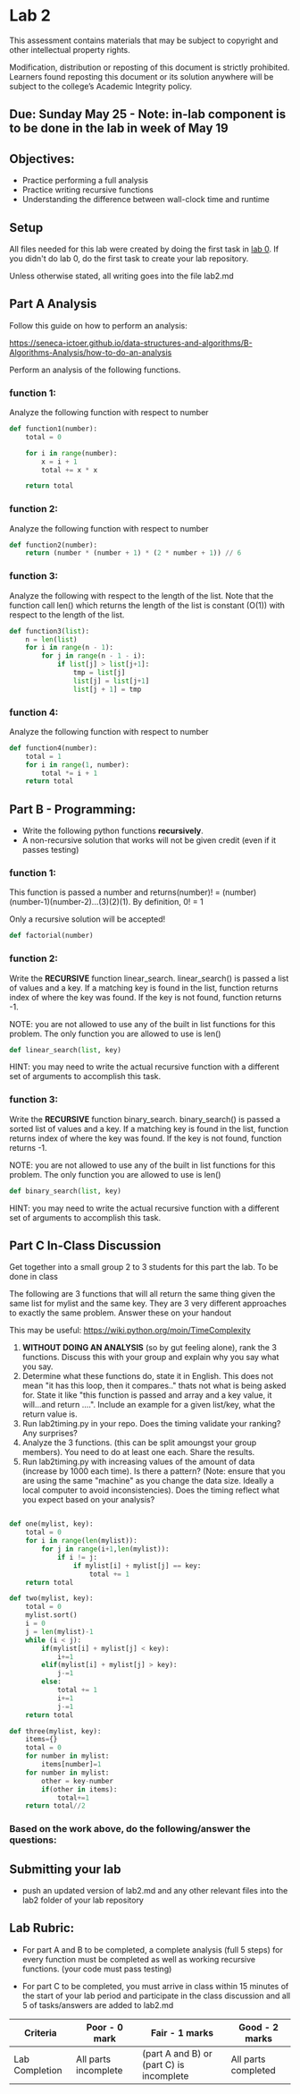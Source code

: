 # Lab 2

This assessment contains materials that may be subject to copyright and other intellectual property rights. 

Modification, distribution or reposting of this document is strictly prohibited. Learners found reposting this document or its solution anywhere will be subject to the college’s Academic Integrity policy.


## Due: Sunday  May 25 - Note: in-lab component is to be done in the lab in week of May 19

## Objectives:

-   Practice performing a full analysis
-   Practice writing recursive functions
-   Understanding the difference between wall-clock time and runtime

## Setup


All files needed for this lab were created by doing the first task in [lab 0](lab-00.md).  If you didn't do lab 0, do the first task to create your lab repository.

Unless otherwise stated, all writing goes into the file lab2.md

## Part A Analysis


Follow this guide on how to perform an analysis:

https://seneca-ictoer.github.io/data-structures-and-algorithms/B-Algorithms-Analysis/how-to-do-an-analysis

Perform an analysis of the following functions.  

### function 1:

Analyze the following function with respect to number

```python
def function1(number):
	total = 0

	for i in range(number):
		x = i + 1
		total += x * x

	return total
```

### function 2:

Analyze the following function with respect to number

```python
def function2(number):
	return (number * (number + 1) * (2 * number + 1)) // 6
```

### function 3:

Analyze the following with respect to the length of the list.  Note that the function call len() which returns the length of the list is constant (O(1)) with respect to the length of the list.
```python
def function3(list):
	n = len(list)
	for i in range(n - 1):
		for j in range(n - 1 - i):
			if list[j] > list[j+1]:
				tmp = list[j]
				list[j] = list[j+1]
				list[j + 1] = tmp
```

### function 4:

Analyze the following function with respect to number

```python
def function4(number):
	total = 1
	for i in range(1, number):
		total *= i + 1
	return total
```

## Part B - Programming:

- Write the following python functions **recursively**.
- A non-recursive solution that works will not be given credit (even if it passes testing)

### function 1:

This function is passed a number and returns(number)! = (number)(number-1)(number-2)...(3)(2)(1). By definition, 0! = 1

Only a recursive solution will be accepted!

```python
def factorial(number)
```

### function 2:

Write the **RECURSIVE** function linear_search. linear_search() is passed a list of values and a key. If a matching key is found in the list, function returns index of where the key was found. If the key is not found, function returns -1.

NOTE: you are not allowed to use any of the built in list functions for this problem. The only function you are allowed to use is len()

```python
def linear_search(list, key)
```

HINT: you may need to write the actual recursive function with a different set of arguments to accomplish this task.

### function 3:

Write the **RECURSIVE** function binary_search. binary_search() is passed a sorted list of values and a key. If a matching key is found in the list, function returns index of where the key was found. If the key is not found, function returns -1.

NOTE: you are not allowed to use any of the built in list functions for this problem. The only function you are allowed to use is len()

```python
def binary_search(list, key)
```

HINT: you may need to write the actual recursive function with a different set of arguments to accomplish this task.


## Part C In-Class Discussion


Get together into a small group 2 to 3 students for this part the lab.  To be done in class

The following are 3 functions that will all return the same thing given the same list for mylist and the same key.  They are 3 very different approaches to exactly the same problem.  Answer these on your handout

This may be useful: https://wiki.python.org/moin/TimeComplexity

1. **WITHOUT DOING AN ANALYSIS** (so by gut feeling alone), rank the 3 functions.  Discuss this with your group and explain why you say what you say.
2. Determine what these functions do, state it in English.  This does not mean "it has this loop, then it compares.." thats not what is being asked for.  State it like "this function is passed and array and a key value, it will...and return ....".  Include an example for a given list/key, what the return value is.
3. Run lab2timing.py in your repo.  Does the timing validate your ranking?  Any surprises?
4. Analyze the 3 functions. (this can be split amoungst your group members).  You need to do at least one each.  Share the results.
5. Run lab2timing.py with increasing values of the amount of data (increase by 1000 each time).  Is there a pattern? (Note: ensure that you are using the same "machine" as you change the data size.  Ideally a local computer to avoid inconsistencies).  Does the timing reflect what you expect based on your analysis?


```python

def one(mylist, key):
	total = 0
	for i in range(len(mylist)):
		for j in range(i+1,len(mylist)):
			if i != j:
				if mylist[i] + mylist[j] == key:
					total += 1
	return total

def two(mylist, key):
	total = 0
	mylist.sort()
	i = 0
	j = len(mylist)-1
	while (i < j):
		if(mylist[i] + mylist[j] < key):
			i+=1
		elif(mylist[i] + mylist[j] > key):
			j-=1
		else:
			total += 1
			i+=1
			j-=1
	return total

def three(mylist, key):
	items={}
	total = 0
	for number in mylist:
		items[number]=1
	for number in mylist:
		other = key-number
		if(other in items):
			total+=1
	return total//2
```



  
### Based on the work above, do the following/answer the questions:


## Submitting your lab

* push an updated version of lab2.md and any other relevant files into the lab2 folder of your lab repository

## Lab Rubric:

* For part A and B to be completed, a complete analysis (full 5 steps) for every function must be completed as well as working recursive functions.  (your code must pass testing)

* For part C to be completed, you must arrive in class within 15 minutes of the start of your lab period and participate in the class discussion and all 5 of tasks/answers are added to lab2.md


| Criteria       | Poor - 0 mark     | Fair - 1 marks                                                                                                                     | Good - 2 marks                                                              |
| -------------- | ----------------- | ------------------------------------------------------------------------------------------------------------------------------------ | --------------------------------------------------------------------------- |
| Lab Completion | All parts incomplete | (part A and B)  or (part C) is incomplete | All parts completed |



